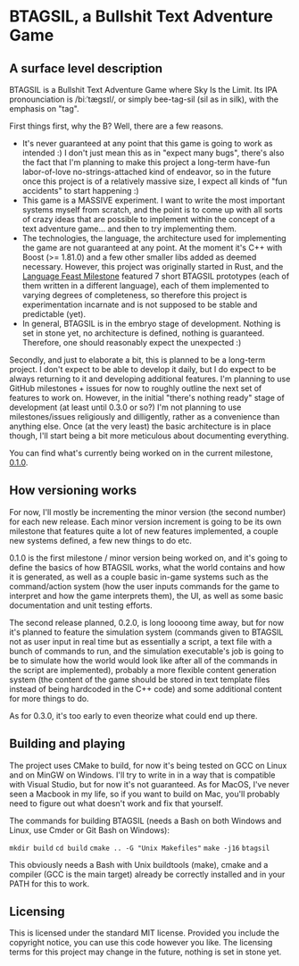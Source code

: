 # BTAGSIL, a Bullshit Text Adventure Game

## A surface level description

BTAGSIL is a Bullshit Text Adventure Game where Sky Is the Limit. Its IPA pronounciation is /biːˈtæɡsɪl/, or simply bee-tag-sil (sil as in silk), with the emphasis on "tag".

First things first, why the B? Well, there are a few reasons.
- It's never guaranteed at any point that this game is going to work as intended :) I don't just mean this as in "expect many bugs", there's also the fact that I'm planning to make this project a long-term have-fun labor-of-love no-strings-attached kind of endeavor, so in the future once this project is of a relatively massive size, I expect all kinds of "fun accidents" to start happening :) 
- This game is a MASSIVE experiment. I want to write the most important systems myself from scratch, and the point is to come up with all sorts of crazy ideas that are possible to implement within the concept of a text adventure game... and then to try implementing them.
- The technologies, the language, the architecture used for implementing the game are not guaranteed at any point. At the moment it's C++ with Boost (>= 1.81.0) and a few other smaller libs added as deemed necessary. However, this project was originally started in Rust, and the [Language Feast Milestone](https://github.com/Oleksii-Kshenskyi/btagsil/milestone/3) featured 7 short BTAGSIL prototypes (each of them written in a different language), each of them implemented to varying degrees of completeness, so therefore this project is experimentation incarnate and is not supposed to be stable and predictable (yet).
- In general, BTAGSIL is in the embryo stage of development. Nothing is set in stone yet, no architecture is defined, nothing is guaranteed. Therefore, one should reasonably expect the unexpected :)

Secondly, and just to elaborate a bit, this is planned to be a long-term project. I don't expect to be able to develop it daily, but I do expect to be always returning to it and developing additional features. I'm planning to use GitHub milestones + issues for now to roughly outline the next set of features to work on. However, in the initial "there's nothing ready" stage of development (at least until 0.3.0 or so?) I'm not planning to use milestones/issues religiously and dilligently, rather as a convenience than anything else. Once (at the very least) the basic architecture is in place though, I'll start being a bit more meticulous about documenting everything.

You can find what's currently being worked on in the current milestone, [0.1.0](https://github.com/Oleksii-Kshenskyi/btagsil/milestone/1).

## How versioning works

For now, I'll mostly be incrementing the minor version (the second number) for each new release. Each minor version increment is going to be its own milestone that features quite a lot of new features implemented, a couple new systems defined, a few new things to do etc. 

0.1.0 is the first milestone / minor version being worked on, and it's going to define the basics of how BTAGSIL works, what the world contains and how it is generated, as well as a couple basic in-game systems such as the command/action system (how the user inputs commands for the game to interpret and how the game interprets them), the UI, as well as some basic documentation and unit testing efforts.

The second release planned, 0.2.0, is long loooong time away, but for now it's planned to feature the simulation system (commands given to BTAGSIL not as user input in real time but as essentially a script, a text file with a bunch of commands to run, and the simulation executable's job is going to be to simulate how the world would look like after all of the commands in the script are implemented), probably a more flexible content generation system (the content of the game should be stored in text template files instead of being hardcoded in the C++ code) and some additional content for more things to do.

As for 0.3.0, it's too early to even theorize what could end up there.

## Building and playing

The project uses CMake to build, for now it's being tested on GCC on Linux and on MinGW on Windows. I'll try to write in in a way that is compatible with Visual Studio, but for now it's not guaranteed. As for MacOS, I've never seen a Macbook in my life, so if you want to build on Mac, you'll probably need to figure out what doesn't work and fix that yourself.

The commands for building BTAGSIL (needs a Bash on both Windows and Linux, use Cmder or Git Bash on Windows):

`mkdir build`
`cd build`
`cmake .. -G "Unix Makefiles"`
`make -j16`
`btagsil`

This obviously needs a Bash with Unix buildtools (make), cmake and a compiler (GCC is the main target) already be correctly installed and in your PATH for this to work.

## Licensing

This is licensed under the standard MIT license. Provided you include the copyright notice, you can use this code however you like. The licensing terms for this project may change in the future, nothing is set in stone yet.
